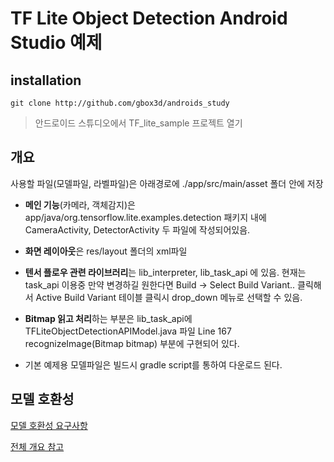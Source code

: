 # TF Lite Object Detection Android Studio 예제

## installation
```
git clone http://github.com/gbox3d/androids_study
```
> 안드로이드 스튜디오에서 TF_lite_sample 프로젝트 열기

## 개요
사용할 파일(모델파일, 라벨파일)은 아래경로에 ./app/src/main/asset 폴더 안에 저장

* **메인 기능**(카메라, 객체감지)은 app/java/org.tensorflow.lite.examples.detection 패키지 내에 CameraActivity, DetectorActivity 두 파일에 작성되어있음.

* **화면 레이아웃**은 res/layout 폴더의 xml파일 

* **텐서 플로우 관련 라이브러리**는 lib_interpreter, lib_task_api 에 있음. 현재는 task_api 이용중 만약 변경하길 원한다면 Build -> Select Build Variant.. 클릭해서  Active Build Variant 테이블 클릭시 drop_down 메뉴로 선택할 수 있음.

* **Bitmap 읽고 처리**하는 부분은 lib_task_api에 TFLiteObjectDetectionAPIModel.java 파일 Line 167 recognizeImage(Bitmap bitmap) 부분에 구현되어 있다.

* 기본 예제용 모델파일은 빌드시 gradle script를 통하여 다운로드 된다.

## 모델 호환성
[모델 호환성 요구사항](https://www.tensorflow.org/lite/inference_with_metadata/task_library/object_detector)


[전체 개요 참고](./app/readme.md)